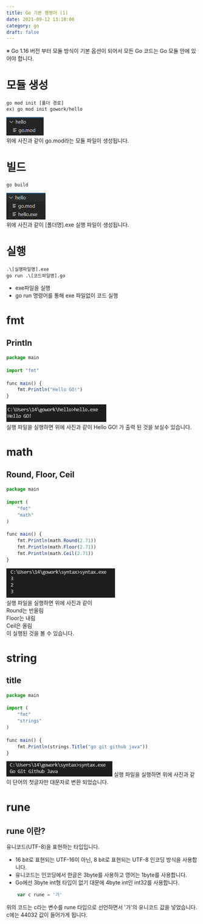 ```yaml
---
title: Go 기본 명령어 (1)
date: 2021-09-12 13:10:00
category: go
draft: false
---
```


<!-- ### 목차

- [Go 기본 명령어 (1)](/go/go-base-1/) -->

※ Go 1.16 버전 부터 모듈 방식이 기본 옵션이 되어서 모든 Go 코드는 Go 모듈 안에 있어야 합니다.

# 모듈 생성

```
go mod init [폴더 경로]
ex) go mod init gowork/hello
```

![img](./images/init.PNG)  
위에 사진과 같이 go.mod라는 모듈 파일이 생성됩니다.

# 빌드

```
go build
```

![img](./images/build.PNG)  
위에 사진과 같이 [폴더명].exe 실행 파일이 생성됩니다.

# 실행

```
.\[실행파일명].exe
go run .\[코드파일명].go
```

- exe파일을 실행
- go run 명령어를 통해 exe 파일없이 코드 실행

# fmt

## Println

```javascript
package main

import "fmt"

func main() {
	fmt.Println("Hello GO!")
}
```

![img](./images/print.PNG)  
실행 파일을 실행하면 위에 사진과 같이 Hello GO! 가 출력 된 것을 보실수 있습니다.

# math

## Round, Floor, Ceil

```javascript
package main

import (
    "fmt"
    "math"
)

func main() {
    fmt.Println(math.Round(2.71))
    fmt.Println(math.Floor(2.71))
    fmt.Println(math.Ceil(2.71))
}

```

![img](./images/math.PNG)  
실행 파일을 실행하면 위에 사진과 같이  
Round는 반올림  
Floor는 내림  
Ceil은 올림  
이 실행된 것을 볼 수 있습니다.

# string

## title

```javascript
package main

import (
	"fmt"
	"strings"
)

func main() {
	fmt.Println(strings.Title("go git github java"))
}

```

![img](./images/title.PNG)
실행 파일을 실행하면 위에 사진과 같이 단어의 첫글자만 대문자로 변환 되었습니다.

# rune

## rune 이란?

유니코드(UTF-8)을 표현하는 타입입니다.

- 16 bit로 표현되는 UTF-16이 아닌, 8 bit로 표현되는 UTF-8 인코딩 방식을 사용합니다.
- 유니코드는 인코딩에서 한글은 3byte를 사용하고 영어는 1byte를 사용합니다.
- Go에선 3byte int형 타입이 없기 대문에 4byte int인 int32를 사용합니다.

```javascript
    var c rune = '가'
```

위의 코드는 c라는 변수를 rune 타입으로 선언하면서 '가'의 유니코드 값을 넣었습니다.  
c에는 44032 값이 들어가게 됩니다.
